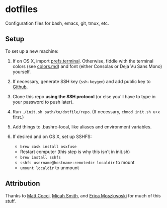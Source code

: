 # dotfiles

Configuration files for bash, emacs, git, tmux, etc.

## Setup

To set up a new machine:

1. If on OS X, import [prefs.terminal](https://github.com/pearlzli/dotfiles/blob/master/prefs.terminal). Otherwise, fiddle with the terminal colors (see [colors.md](https://github.com/pearlzli/dotfiles/blob/master/colors.md)) and font (either Consolas or Deja Vu Sans Mono) yourself.

2. If necessary, generate SSH key (`ssh-keygen`) and add public key to [Github](https://github.com/settings/keys).

3. Clone this repo **using the SSH protocol** (or else you'll have to type in your password to push later).

4. Run `./init.sh path/to/dotfile/repo`. (If necessary, `chmod init.sh u+x` first.)

5. Add things to .bashrc-local, like aliases and environment variables.

6. If desired and on OS X, set up SSHFS:
   * `brew cask install osxfuse`
   * Restart computer (this step is why this isn't in init.sh)
   * `brew install sshfs`
   * `sshfs username@hostname:remotedir localdir` to mount
   * `umount localdir` to unmount

## Attribution

Thanks to [Matt Cocci](https://github.com/MattCocci/ConfigurationTemplates), [Micah Smith](https://github.com/micahjsmith/dotfiles), and [Erica Moszkwoski](https://github.com/emoszkowski/configFiles) for much of this stuff.
